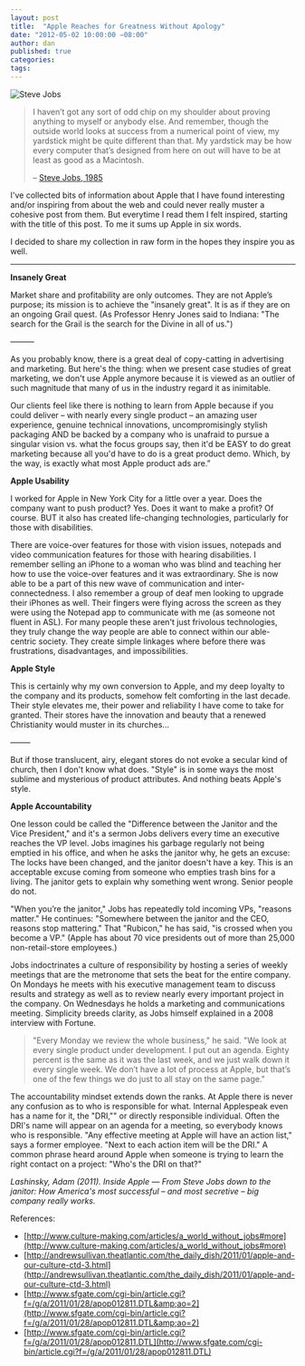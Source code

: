 ```yaml
---
layout: post
title:  "Apple Reaches for Greatness Without Apology"
date: "2012-05-02 10:00:00 −08:00"
author: dan
published: true
categories:
tags:
---
```


<div class="row">
  <div class="col-md-5">
    <img class="img-rounded img-responsive" alt="Steve Jobs" src="https://dl.dropboxusercontent.com/u/300203/blog-images/SteveJobsCloseUp.jpg">
  </div>
  <div class="col-md-7">
    <blockquote>
      <p>I haven’t got any sort of odd chip on my shoulder about proving anything to myself or anybody else.  And remember, though the outside world looks at success from a numerical point of view, my yardstick might be quite different than that.  My yardstick may be how every computer that’s designed from here on out will have to be at least as good as a Macintosh.</p>
      <p>– <a href="http://www.newsweek.com/1985/09/30/jobs-talks-about-his-rise-and-fall.print.html">Steve Jobs, 1985</a></p>
    </blockquote>
  </div>
</div>

<!-- more -->

I've collected bits of information about Apple that I have found interesting and/or inspiring from about the web and could never really muster a cohesive post from them.  But everytime I read them I felt inspired, starting with the title of this post. To me it sums up Apple in six words.

I decided to share my collection in raw form in the hopes they inspire you as well.

* * *

**Insanely Great**

Market share and profitability are only outcomes. They are not Apple’s purpose; its mission is to achieve the "insanely great".  It is as if they are on an ongoing Grail quest. (As Professor Henry Jones said to Indiana: "The search for the Grail is the search for the Divine in all of us.")

&#8212;&#8212;&#8212;

As you probably know, there is a great deal of copy-catting in advertising and marketing. But here's the thing: when we present case studies of great marketing, we don't use Apple anymore because it is viewed as an outlier of such magnitude that many of us in the industry regard it as inimitable.

Our clients feel like there is nothing to learn from Apple because if you could deliver &#8211; with nearly every single product &#8211; an amazing user experience, genuine technical innovations, uncompromisingly stylish packaging AND be backed by a company who is unafraid to pursue a singular vision vs. what the focus groups say, then it'd be EASY to do great marketing because all you'd have to do is a great product demo.  Which, by the way, is exactly what most Apple product ads are.”

**Apple Usability**

I worked for Apple in New York City for a little over a year. Does the company want to push product? Yes. Does it want to make a profit? Of course.  BUT it also has created life-changing technologies, particularly for those with disabilities.

There are voice-over features for those with vision issues, notepads and video communication features for those with hearing disabilities. I remember selling an iPhone to a woman who was blind and teaching her how to use the voice-over features and it was extraordinary. She is now able to be a part of this new wave of communication and inter-connectedness. I also remember a group of deaf men looking to upgrade their iPhones as well. Their fingers were flying across the screen as they were using the Notepad app to communicate with me (as someone not fluent in ASL). For many people these aren't just frivolous technologies, they truly change the way people are able to connect within our able-centric society. They create simple linkages where before there was frustrations, disadvantages, and impossibilities.

**Apple Style**

This is certainly why my own conversion to Apple, and my deep loyalty to the company and its products, somehow felt comforting in the last decade. Their style elevates me, their power and reliability I have come to take for granted. Their stores have the innovation and beauty that a renewed Christianity would muster in its churches…

&#8212;&#8212;&#8211;

But if those translucent, airy, elegant stores do not evoke a secular kind of church, then I don't know what does.  "Style" is in some ways the most sublime and mysterious of product attributes.  And nothing beats Apple's style.

**Apple Accountability**

One lesson could be called the "Difference between the Janitor and the Vice President," and it's a sermon Jobs delivers every time an executive reaches the VP level.  Jobs imagines his garbage regularly not being emptied in his office, and when he asks the janitor why, he gets an excuse: The locks have been changed, and the janitor doesn't have a key. This is an acceptable excuse coming from someone who empties trash bins for a living. The janitor gets to explain why something went wrong.  Senior people do not.

"When you’re the janitor," Jobs has repeatedly told incoming VPs, "reasons matter." He continues: "Somewhere between the janitor and the CEO, reasons stop mattering." That "Rubicon," he has said, "is crossed when you become a VP." (Apple has about 70 vice presidents out of more than 25,000 non-retail-store employees.)

Jobs indoctrinates a culture of responsibility by hosting a series of weekly meetings that are the metronome that sets the beat for the entire company. On Mondays he meets with his executive management team to discuss results and strategy as well as to review nearly every important project in the company. On Wednesdays he holds a marketing and communications meeting. Simplicity breeds clarity, as Jobs himself explained in a 2008 interview with Fortune.

> "Every Monday we review the whole business," he said. "We look at
> every single product under development. I put out an agenda.
> Eighty percent is the same as it was the last week, and we just
> walk down it every single week. We don’t have a lot of process at
> Apple, but that’s one of the few things we do just to all stay on
> the same page."

The accountability mindset extends down the ranks. At Apple there is never any confusion as to who is responsible for what. Internal Applespeak even has a name for it, the "DRI,"" or directly responsible individual.  Often the DRI's name will appear on an agenda for a meeting, so everybody knows who is responsible. "Any effective meeting at Apple will have an action list," says a former employee. "Next to each action item will be the DRI." A common phrase heard around Apple when someone is trying to learn the right contact on a project: "Who's the DRI on that?"

_Lashinsky, Adam (2011). Inside Apple &#8212; From Steve Jobs down to the janitor: How America's most successful &#8211; and most secretive &#8211; big company really works._

References:

*   [http://www.culture-making.com/articles/a_world_without_jobs#more](http://www.culture-making.com/articles/a_world_without_jobs#more)
*   [http://andrewsullivan.theatlantic.com/the_daily_dish/2011/01/apple-and-our-culture-ctd-3.html](http://andrewsullivan.theatlantic.com/the_daily_dish/2011/01/apple-and-our-culture-ctd-3.html)
*   [http://www.sfgate.com/cgi-bin/article.cgi?f=/g/a/2011/01/28/apop012811.DTL&amp;ao=2](http://www.sfgate.com/cgi-bin/article.cgi?f=/g/a/2011/01/28/apop012811.DTL&amp;ao=2)
*   [http://www.sfgate.com/cgi-bin/article.cgi?f=/g/a/2011/01/28/apop012811.DTL](http://www.sfgate.com/cgi-bin/article.cgi?f=/g/a/2011/01/28/apop012811.DTL)
